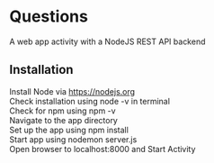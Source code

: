 # Questions

A web app activity with a NodeJS REST API backend

## Installation

Install Node via https://nodejs.org <br />
Check installation using node -v in terminal <br />
Check for npm using npm -v <br />
Navigate to the app directory <br />
Set up the app using npm install <br />
Start app using nodemon server.js <br />
Open browser to localhost:8000 and Start Activity <br />

